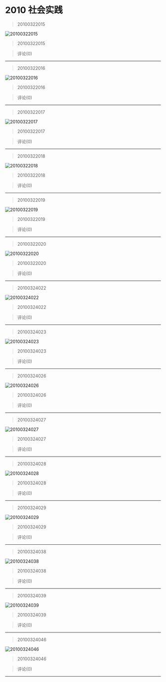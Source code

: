 # 2010 社会实践

> 20100322015

![20100322015](https://pan.4a1801.life:11443/d/public/Qzone/Albums/最爱/2010社会实践/01_20100322015_530A4923.webp)

> 20100322015

> 评论(0)

---

> 20100322016

![20100322016](https://pan.4a1801.life:11443/d/public/Qzone/Albums/最爱/2010社会实践/02_20100322016_5D6F6ABD.webp)

> 20100322016

> 评论(0)

---

> 20100322017

![20100322017](https://pan.4a1801.life:11443/d/public/Qzone/Albums/最爱/2010社会实践/03_20100322017_5E941998.webp)

> 20100322017

> 评论(0)

---

> 20100322018

![20100322018](https://pan.4a1801.life:11443/d/public/Qzone/Albums/最爱/2010社会实践/04_20100322018_DF8A990A.webp)

> 20100322018

> 评论(0)

---

> 20100322019

![20100322019](https://pan.4a1801.life:11443/d/public/Qzone/Albums/最爱/2010社会实践/05_20100322019_906A8AF2.webp)

> 20100322019

> 评论(0)

---

> 20100322020

![20100322020](https://pan.4a1801.life:11443/d/public/Qzone/Albums/最爱/2010社会实践/06_20100322020_7C0CDB55.webp)

> 20100322020

> 评论(0)

---

> 20100324022

![20100324022](https://pan.4a1801.life:11443/d/public/Qzone/Albums/最爱/2010社会实践/07_20100324022_D5995E73.webp)

> 20100324022

> 评论(0)

---

> 20100324023

![20100324023](https://pan.4a1801.life:11443/d/public/Qzone/Albums/最爱/2010社会实践/08_20100324023_EEE47E05.webp)

> 20100324023

> 评论(0)

---

> 20100324026

![20100324026](https://pan.4a1801.life:11443/d/public/Qzone/Albums/最爱/2010社会实践/09_20100324026_2D3DB5BF.webp)

> 20100324026

> 评论(0)

---

> 20100324027

![20100324027](https://pan.4a1801.life:11443/d/public/Qzone/Albums/最爱/2010社会实践/10_20100324027_694FC027.webp)

> 20100324027

> 评论(0)

---

> 20100324028

![20100324028](https://pan.4a1801.life:11443/d/public/Qzone/Albums/最爱/2010社会实践/11_20100324028_7B7F08DA.webp)

> 20100324028

> 评论(0)

---

> 20100324029

![20100324029](https://pan.4a1801.life:11443/d/public/Qzone/Albums/最爱/2010社会实践/12_20100324029_61125AFB.webp)

> 20100324029

> 评论(0)

---

> 20100324038

![20100324038](https://pan.4a1801.life:11443/d/public/Qzone/Albums/最爱/2010社会实践/13_20100324038_A77CA660.webp)

> 20100324038

> 评论(0)

---

> 20100324039

![20100324039](https://pan.4a1801.life:11443/d/public/Qzone/Albums/最爱/2010社会实践/14_20100324039_888AFF37.webp)

> 20100324039

> 评论(0)

---

> 20100324046

![20100324046](https://pan.4a1801.life:11443/d/public/Qzone/Albums/最爱/2010社会实践/15_20100324046_E08BA9DE.webp)

> 20100324046

> 评论(0)

---

